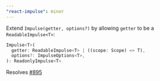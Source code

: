 ```yaml
---
"react-impulse": minor
---
```


Extend `Impulse(getter, options?)` by allowing `getter` to be a `ReadableImpulse<T>`:

```dart
Impulse<T>(
  getter: ReadableImpulse<T> | ((scope: Scope) => T),
  options?: ImpulseOptions<T>,
): ReadonlyImpulse<T>
```

Resolves [#895](https://github.com/owanturist/react-impulse/issues/895)
